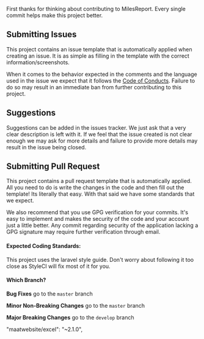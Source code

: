 First thanks for thinking about contributing to MilesReport. Every single commit helps make this project better.

## Submitting Issues

This project contains an issue template that is automatically applied when creating an issue. It is as simple as filling in the template with the correct information/screenshots.

When it comes to the behavior expected in the comments and the language used in the issue we expect that it follows the [Code of Conducts](CODE_OF_CONDUCT.md). Failure to do so may result in an immediate ban from further contributing to this project.

## Suggestions

Suggestions can be added in the issues tracker. We just ask that a very clear description is left with it. If we feel that the issue created is not clear enough we may ask for more details and failure to provide more details may result in the issue being closed.

## Submitting Pull Request

This project contains a pull request template that is automatically applied. All you need to do is write the changes in the code and then fill out the template! Its literally that easy. With that said we have some standards that we expect.

We also recommend that you use GPG verification for your commits. It's easy to implement and makes the security of the code and your account just a little better. Any commit regarding security of the application lacking a GPG signature may require further verification through email.

#### Expected Coding Standards:
This project uses the laravel style guide. Don't worry about following it too close as StyleCI will fix most of it for you.

#### Which Branch?
**Bug Fixes** go to the `master` branch

**Minor Non-Breaking Changes** go to the `master` branch

**Major Breaking Changes** go to the `develop` branch

"maatwebsite/excel": "~2.1.0",